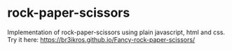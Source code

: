 # rock-paper-scissors
Implementation of rock-paper-scissors using plain javascript, html and css. 
Try it here: https://br3ikros.github.io/Fancy-rock-paper-scissors/
